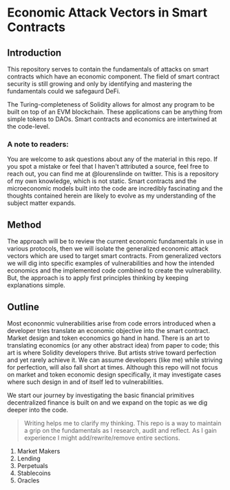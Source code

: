 # Economic Attack Vectors in Smart Contracts  

## Introduction  

This repository serves to contain the fundamentals of attacks on smart contracts which have an economic component. The field of smart contract security is still growing and only by identifying and mastering the fundamentals could we safegaurd DeFi.  

The Turing-completeness of Solidity allows for almost any program to be built on top of an EVM blockchain. These applications can be anything from simple tokens to DAOs. Smart contracts and economics are intertwined at the code-level.  

### A note to readers:
You are welcome to ask questions about any of the material in this repo. If you spot a mistake or feel that I haven't attributed a source, feel free to reach out, you can find me at @lourenslinde on twitter. This is a repository of my own knowledge, which is not static. Smart contracts and the microeconomic models built into the code are incredibly fascinating and the thoughts contained herein are likely to evolve as my understanding of the subject matter expands. 

## Method
The approach will be to review the current economic fundamentals in use in various protocols, then we will isolate the generalized economic attack vectors which are used to target smart contracts. From generalized vectors we will dig into specific examples of vulnerabilities and how the intended economics and the implemented code combined to create the vulnerability. But, the approach is to apply first principles thinking by keeping explanations simple.


## Outline  
Most econonmic vulnerabilities arise from code errors introduced when a developer tries translate an economic objective into the smart contract. Market design and token economics go hand in hand. There is an art to translating economics (or any other abstract idea) from paper to code; this art is where Solidity developers thrive. But artists strive toward perfection and yet rarely achieve it. We can assume developers (like me) while striving for perfection, will also fall short at times. Although this repo will not focus on market and token economic design specifically, it may investigate cases where such design in and of itself led to vulnerabilities.  

We start our journey by investigating the basic financial primitives decentralized finance is built on and we expand on the topic as we dig deeper into the code.  

> Writing helps me to clarify my thinking. This repo is a way to maintain a grip on the fundamentals as I research, audit and reflect. As I gain experience I might add/rewrite/remove entire sections. 

1. Market Makers  
2. Lending  
3. Perpetuals  
4. Stablecoins  
5. Oracles  